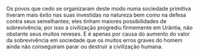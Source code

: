 ﻿Os povos que cedo se organizaram deste modo numa sociedade primitiva tiveram mais êxito nas suas investidas na natureza bem como na defesa contra seus semelhantes; eles tinham maiores possibilidades de sobrevivência; por isso a civilização progrediu firmemente em Urântia, não obstante seus muitos reveses. E é apenas por causa do aumento do valor da sobrevivência em sociedade que os muitos erros graves do homem ainda não conseguiram parar ou destruir a civilização humana.
